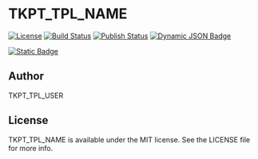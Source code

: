 # TKPT_TPL_NAME

[![License](http://img.shields.io/:license-MIT-orange.svg)](https://github.com/TKCPlusProjects/tkcore/blob/master/LICENSE)
[![Build Status](https://github.com/TKCPlusProjects/tkcore/actions/workflows/build.yml/badge.svg)](https://github.com/TKCPlusProjects/tkcore/actions/workflows/build.yml)
[![Publish Status](https://github.com/TKCPlusProjects/tkcore/actions/workflows/publish.yml/badge.svg)](https://github.com/TKCPlusProjects/tkcore/actions/workflows/publish.yml)
[![Dynamic JSON Badge](https://img.shields.io/badge/dynamic/json?url=https%3A%2F%2Fraw.githubusercontent.com%2FTKCPlusProjects%2Ftkregistry%2Fmaster%2Fports%2Ftkcore%2Fvcpkg.json&query=version&prefix=v%20&logo=github&logoColor=%23959DA5&label=Release&labelColor=%23444D56&color=%2334D058)
](https://github.com/TKCPlusProjects/tkcore/releases)

[![Static Badge](https://img.shields.io/badge/vcpkg%20registries-tkregistry-passing?style=social&logo=microsoft)](https://github.com/TKCPlusProjects/tkregistry)

## Author

TKPT_TPL_USER

## License

TKPT_TPL_NAME is available under the MIT license. See the LICENSE file for more info.
